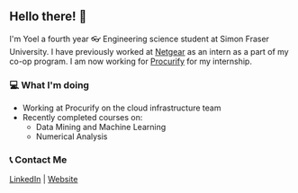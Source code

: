 ## Hello there! 👋

I'm Yoel a fourth year 👓 Engineering science student at Simon Fraser University. I have previously worked at [Netgear](https://www.netgear.com/) as an intern as a part of my co-op program. I am now working for [Procurify](https://www.procurify.com/) for my internship.

### 💻 What I'm doing
- Working at Procurify on the cloud infrastructure team
- Recently completed courses on: 
  - Data Mining and Machine Learning
  - Numerical Analysis

### 📞 Contact Me
[LinkedIn](https://www.linkedin.com/in/yoel-yonata-5a7286182/) | [Website](https://yoelyonata.github.io/)
